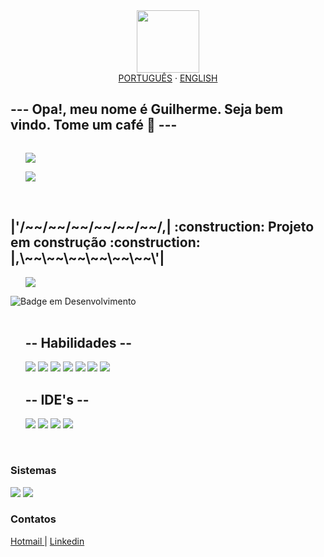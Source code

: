 <div id="header" align="center">
  <img src="https://media.giphy.com/media/M9gbBd9nbDrOTu1Mqx/giphy.gif" width="100"/>
</div>

<div align="center">
  <a href="/readme_pt-BR.md">PORTUGUÊS</a>
  ·
  <a href="/readme_us.md">ENGLISH</a>
</div>

<h2> --- Opa!, meu nome é Guilherme. Seja bem vindo. Tome um café 🍵 --- </h2>

<div class="col-6" style="display:flex">
  <div class="status">
    <ul>
      <img src="https://github-readme-streak-stats.herokuapp.com/?user=GuilhermeSotti&theme=monokai&date_format=j/n/Y">
    </ul>
    <ul>
      <img src="https://github-readme-stats.vercel.app/api/top-langs/?username=karanalpe&layout=compact&theme=monokai&custom_title=Minhas Liguagens Preferidas">
    </ul>
  </div>
</div>

<br/>

<div>
  <h2> <b> |'/~~/~~/~~/~~/~~/~~/,| :construction: Projeto em construção :construction: |,\~~\~~\~~\~~\~~\~~\'| </b> </h2>
  <ul>
     <img src="https://github-readme-stats.vercel.app/api/pin/?username=GuilhermeSotti&repo=TestsAPI&theme=monokai">
  </ul>
</div>

![Badge em Desenvolvimento](http://img.shields.io/static/v1?label=STATUS&message=EM%20DESENVOLVIMENTO&color=GREEN&style=for-the-badge)
<br/>
<br/>

<div class="skill">
  <ul>
    <h2> -- Habilidades -- </h2>
      <img src="https://icongr.am/devicon/java-original.svg?size=40&color=currentColor">
      <img src="https://icongr.am/devicon/html5-original.svg?size=40&color=currentColor">
      <img src="https://icongr.am/devicon/css3-original.svg?size=40&color=currentColor">
      <img src="https://icongr.am/devicon/amazonwebservices-original.svg?size=40&color=currentColor">
      <img src="https://icongr.am/devicon/android-original.svg?size=40&color=currentColor">
      <img src="https://icongr.am/devicon/vagrant-original.svg?size=40&color=currentColor">
      <img src="https://icongr.am/devicon/python-original.svg?size=40&color=currentColor">
  </ul>
</div>

<div class="ides">
  <ul>
    <h2> -- IDE's -- </h2>
      <img src="https://icongr.am/devicon/visualstudio-plain.svg?size=40&color=currentColor">
      <img src="https://icongr.am/devicon/docker-plain.svg?size=40&color=currentColor">
      <img src="https://icongr.am/devicon/pycharm-original.svg?size=40&color=currentColor">
      <img src="https://icongr.am/simple/androidstudio.svg?size=40&color=20a754&colored=false">
  </ul>
</div>
<br/>

<div>
  <h3> Sistemas </h3>
    <img src="https://img.shields.io/badge/Windows-0078D6?style=for-the-badge&logo=windows&logoColor=white">
    <img src="https://img.shields.io/badge/Linux-0078D6?style=for-the-badge&color=grey&logo=linux&logoColor=white">
</div>

<div>
  <h3> Contatos </h3>
    <a href="mailto:Gpiresmachado@hotmail.com"> Hotmail </a>
    |
    <a href="https://www.linkedin.com/in/guilherme-pires-de-sotti-machado-296a7417a/"> Linkedin </a>
</div>

<!---
GuilhermeSotti/GuilhermeSotti is a ✨ special ✨ repository because its `README.md` (this file) appears on your GitHub profile.
You can click the Preview link to take a look at your changes.
--->
